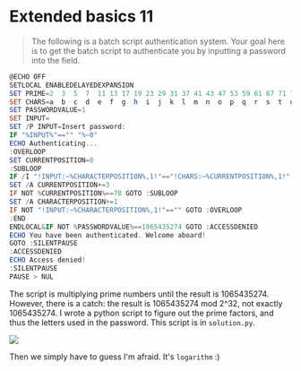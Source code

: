 # Extended basics 11

> The following is a batch script authentication system. Your goal here is to get the batch script to authenticate you by inputting a password into the field.

```powershell
@ECHO OFF
SETLOCAL ENABLEDELAYEDEXPANSION
SET PRIME=2  3  5  7  11 13 17 19 23 29 31 37 41 43 47 53 59 61 67 71 73 79 83 89 97 101
SET CHARS=a  b  c  d  e  f  g  h  i  j  k  l  m  n  o  p  q  r  s  t  u  v  w  x  y  z
SET PASSWORDVALUE=1
SET INPUT=
SET /P INPUT=Insert password:
IF "%INPUT%"=="" "%~0"
ECHO Authenticating...
:OVERLOOP
SET CURRENTPOSITION=0
:SUBLOOP
IF /I "!INPUT:~%CHARACTERPOSITION%,1!"=="!CHARS:~%CURRENTPOSITION%,1!" SET /A PASSWORDVALUE*=!PRIME:~%CURRENTPOSITION%,3!
SET /A CURRENTPOSITION+=3
IF NOT %CURRENTPOSITION%==78 GOTO :SUBLOOP
SET /A CHARACTERPOSITION+=1
IF NOT "!INPUT:~%CHARACTERPOSITION%,1!"=="" GOTO :OVERLOOP
:END
ENDLOCAL&IF NOT %PASSWORDVALUE%==1065435274 GOTO :ACCESSDENIED
ECHO You have been authenticated. Welcome aboard!
GOTO :SILENTPAUSE
:ACCESSDENIED
ECHO Access denied!
:SILENTPAUSE
PAUSE > NUL
```

The script is multiplying prime numbers until the result is 1065435274. However, there is a catch: the result is 1065435274 mod 2^32, not exactly 1065435274. I wrote a python script to figure out the prime factors, and thus the letters used in the password. This script is in `solution.py`.

![](https://i.imgur.com/dYecXzM.png)

Then we simply have to guess I'm afraid. It's `logarithm` :)